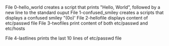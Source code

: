 File 0-hello_world creates a script that prints "Hello, World", followed by a new line to the standard ouput
File 1-confused_smiley creates a scripts that displays a confused smiley "(0o)'
File 2-hellofile displays content of etc/passwd file
File 3-twofiles print content of both etc/passwd and etc/hosts

File 4-lastlines prints the last 10 lines of etc/passwd file
